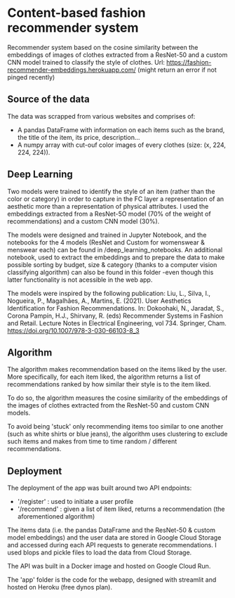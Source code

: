 # Content-based fashion recommender system

Recommender system based on the cosine similarity between the embeddings of images of clothes extracted from a ResNet-50 and a custom CNN model trained to classify the style of clothes.
Url: https://fashion-recommender-embeddings.herokuapp.com/ (might return an error if not pinged recently)

## Source of the data

The data was scrapped from various websites and comprises of:
* A pandas DataFrame with information on each items such as the brand, the title of the item, its price, description...
* A numpy array with cut-ouf color images of every clothes (size: (x, 224, 224, 224)).

## Deep Learning
Two models were trained to identify the style of an item (rather than the color or category) in order to capture in the FC layer a representation of an aesthetic more than a representation of physical attributes.
I used the embeddings extracted from a ResNet-5O model (70% of the weight of recommendations) and a custom CNN model (30%).

The models were designed and trained in Jupyter Notebook, and the notebooks for the 4 models (ResNet and Custom for womenswear & menswear each) can be found in /deep_learning_notebooks.
An additional notebook, used to extract the embeddings and to prepare the data to make possible sorting by budget, size & category (thanks to a computer vision classifying algorithm) can also be found in this folder -even though this latter functionality is not acessible in the web app.

The models were inspired by the following publication:
Liu, L., Silva, I., Nogueira, P., Magalhães, A., Martins, E. (2021). User Aesthetics Identification for Fashion Recommendations. In: Dokoohaki, N., Jaradat, S., Corona Pampín, H.J., Shirvany, R. (eds) Recommender Systems in Fashion and Retail. Lecture Notes in Electrical Engineering, vol 734. Springer, Cham. https://doi.org/10.1007/978-3-030-66103-8_3

## Algorithm
The algorithm makes recommendation based on the items liked by the user.
More specifically, for each item liked, the algorithm returns a list of recommendations ranked by how similar their style is to the item liked.

To do so, the algorithm measures the cosine similarity of the embeddings of the images of clothes extracted from the ResNet-50 and custom CNN models.

To avoid being 'stuck' only recommending items too similar to one another (such as white shirts or blue jeans), the algorithm uses clustering to exclude such items and makes from time to time random / different recommendations.

## Deployment
The deployment of the app was built around two API endpoints:
- '/register' : used to initiate a user profile
- '/recommend' : given a list of item liked, returns a recommendation (the aforementioned algorithm)

The items data (i.e. the pandas DataFrame and the ResNet-50 & custom model embeddings) and the user data are stored in Google Cloud Storage and accessed during each API requests to generate recommendations. I used blops and pickle files to load the data from Cloud Storage.

The API was built in a Docker image and hosted on Google Cloud Run.

The 'app' folder is the code for the webapp, designed with streamlit and hosted on Heroku (free dynos plan).
